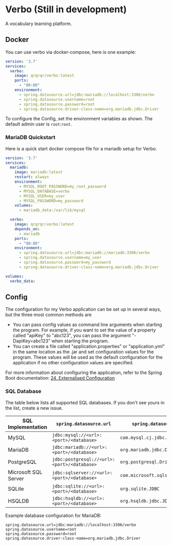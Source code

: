 # Verbo (**Still in development**)
A vocabulary learning platform.

## Docker
You can use verbo via docker-compose, here is one example:

```yaml
version: '3.7'
services:
  verbo:
    image: qrqrqr/verbo:latest
    ports:
      - "80:80"
    environment:
      - spring.datasource.url=jdbc:mariadb://localhost:3306/verbo
      - spring.datasource.username=root
      - spring.datasource.password=root
      - spring.datasource.driver-class-name=org.mariadb.jdbc.Driver
```

To configure the Config, set the environment variables as shown.
The default admin user is `root`:`root`.

### MariaDB Quickstart
Here is a quick start docker compose file for a mariadb setup for Verbo.

```yaml
version: '3.7'
services:
  mariadb:
    image: mariadb:latest
    restart: always
    environment:
      - MYSQL_ROOT_PASSWORD=my_root_password
      - MYSQL_DATABASE=verbo
      - MYSQL_USER=my_user
      - MYSQL_PASSWORD=my_password
    volumes:
      - mariadb_data:/var/lib/mysql

  verbo:
    image: qrqrqr/verbo:latest
    depends_on:
      - mariadb
    ports:
      - "80:80"
    environment:
      - spring.datasource.url=jdbc:mariadb://mariadb:3306/verbo
      - spring.datasource.username=my_user
      - spring.datasource.password=my_password
      - spring.datasource.driver-class-name=org.mariadb.jdbc.Driver

volumes:
  verbo_data:
```

## Config
The configuration for my Verbo application can be set up in several ways, but the three most common methods are

- You can pass config values as command line arguments when starting the program. For example, if you want to set the
  value of a property called "apiKey" to "abc123", you can pass the argument "-DapiKey=abc123" when starting the
  program.
- You can create a file called "application.properties" or "application.yml" in the same location as the .jar and set
  configuration values for the program. These values will be used as the default configuration for the application if no
  other configuration values are specified.

For more information about configuring the application, refer to the Spring Boot
documentation: [24. Externalised Configuration](https://docs.spring.io/spring-boot/docs/2.1.9.RELEASE/reference/html/boot-features-external-config.html)

### SQL Database
The table below lists all supported SQL databases. If you don't see yours in the list, create a new issue.

| SQL Implementation   | `spring.datasource.url`                     | `spring.datasource.driver-class-name`          |
|----------------------|---------------------------------------------|------------------------------------------------|
| MySQL                | `jdbc:mysql://<url>:<port>/<database>`      | `com.mysql.cj.jdbc.Driver`                     |
| MariaDB              | `jdbc:mariadb://<url>:<port>/<database>`    | `org.mariadb.jdbc.Driver`                      |
| PostgreSQL           | `jdbc:postgresql://<url>:<port>/<database>` | `org.postgresql.Driver`                        |
| Microsoft SQL Server | `jdbc:sqlserver://<url>:<port>/<database>`  | `com.microsoft.sqlserver.jdbc.SQLServerDriver` |
| SQLite               | `jdbc:sqlite://<url>:<port>/<database>`     | `org.sqlite.JDBC`                              |
| HSQLDB               | `jdbc:hsqldb://<url>:<port>/<database>`     | `org.hsqldb.jdbc.JDBCDriver`                   |

Example database configuration for MariaDB:
```properties
spring.datasource.url=jdbc:mariadb://localhost:3306/verbo
spring.datasource.username=root
spring.datasource.password=root
spring.datasource.driver-class-name=org.mariadb.jdbc.Driver
```
